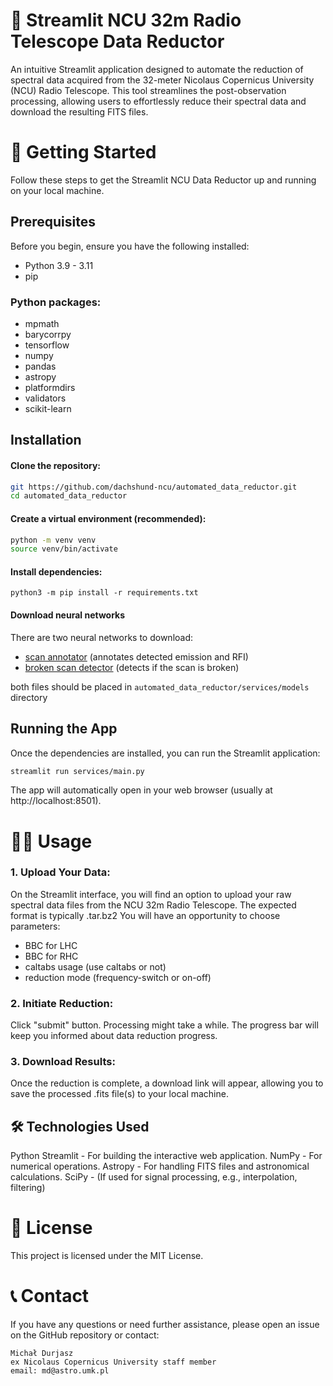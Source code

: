 # 🌌 Streamlit NCU 32m Radio Telescope Data Reductor
An intuitive Streamlit application designed to automate the reduction of spectral data acquired from the 32-meter Nicolaus Copernicus University (NCU) Radio Telescope. This tool streamlines the post-observation processing, allowing users to effortlessly reduce their spectral data and download the resulting FITS files.

# 🚀 Getting Started
Follow these steps to get the Streamlit NCU Data Reductor up and running on your local machine.

## Prerequisites
Before you begin, ensure you have the following installed:

- Python 3.9 - 3.11
- pip
### Python packages:
- mpmath
- barycorrpy
- tensorflow
- numpy
- pandas
- astropy
- platformdirs
- validators
- scikit-learn

## Installation
#### Clone the repository:

```bash
git https://github.com/dachshund-ncu/automated_data_reductor.git
cd automated_data_reductor
```

#### Create a virtual environment (recommended):

```bash
python -m venv venv
source venv/bin/activate
```

#### Install dependencies:

```bashh
python3 -m pip install -r requirements.txt
```

#### Download neural networks
There are two neural networks to download:
- [scan annotator](https://box.pionier.net.pl/f/c7a1bb1e492e4197b70e/?dl=1) (annotates detected emission and RFI)
- [broken scan detector](https://box.pionier.net.pl/f/e276dcb71d89424ab68c/?dl=1) (detects if the scan is broken)

both files should be placed in ```automated_data_reductor/services/models``` directory

## Running the App
Once the dependencies are installed, you can run the Streamlit application:

```bash
streamlit run services/main.py
```
The app will automatically open in your web browser (usually at http://localhost:8501).

# 👨‍💻 Usage
### 1. Upload Your Data:

On the Streamlit interface, you will find an option to upload your raw spectral data files from the NCU 32m Radio Telescope. 
The expected format is typically .tar.bz2
You will have an opportunity to choose parameters:
- BBC for LHC
- BBC for RHC
- caltabs usage (use caltabs or not)
- reduction mode (frequency-switch or on-off)

### 2. Initiate Reduction: 

Click "submit" button. Processing might take a while. The progress bar will keep you informed about data reduction progress.


### 3. Download Results: 

Once the reduction is complete, a download link will appear, allowing you to save the processed .fits file(s) to your local machine.

## 🛠️ Technologies Used
Python
Streamlit - For building the interactive web application.
NumPy - For numerical operations.
Astropy - For handling FITS files and astronomical calculations.
SciPy - (If used for signal processing, e.g., interpolation, filtering)

# 📄 License
This project is licensed under the MIT License.

# 📞 Contact
If you have any questions or need further assistance, please open an issue on the GitHub repository or contact:
```
Michał Durjasz
ex Nicolaus Copernicus University staff member
email: md@astro.umk.pl
```
